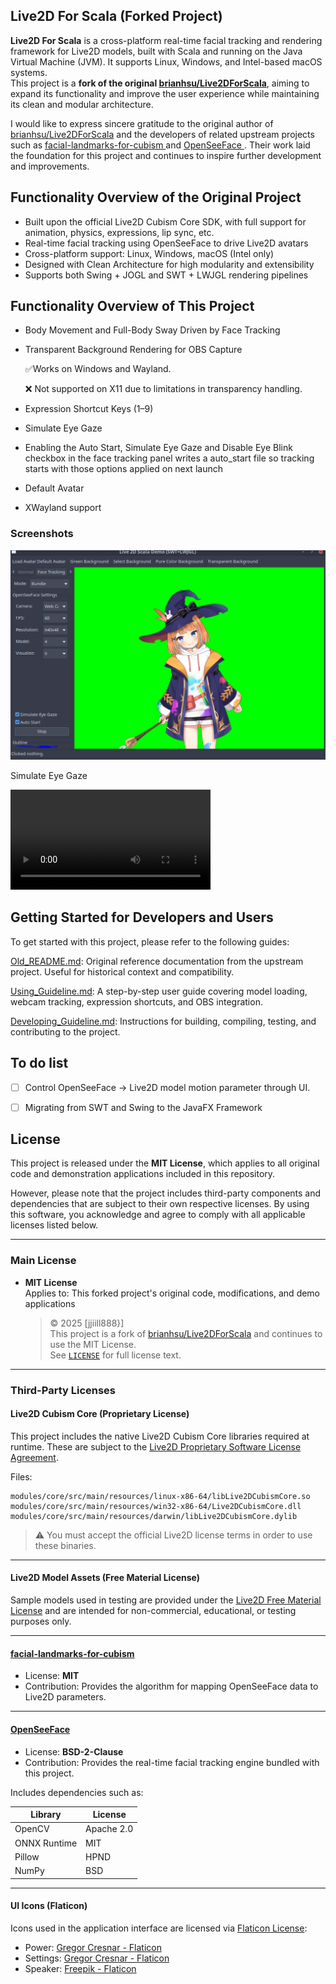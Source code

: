## Live2D For Scala (Forked Project)


**Live2D For Scala** is a cross-platform real-time facial tracking and rendering framework for Live2D models, built with Scala and running on the Java Virtual Machine (JVM). It supports Linux, Windows, and Intel-based macOS systems.  
This project is a **fork of the original [brianhsu/Live2DForScala](https://github.com/brianhsu/Live2DForScala)**, aiming to expand its functionality and improve the user experience while maintaining its clean and modular architecture.

I would like to express sincere gratitude to the original author of [brianhsu/Live2DForScala](https://github.com/brianhsu/Live2DForScala) and the developers of related upstream projects such as [facial-landmarks-for-cubism ](https://github.com/adrianiainlam/facial-landmarks-for-cubism)and [OpenSeeFace ](https://github.com/emilianavt/OpenSeeFace). Their work laid the foundation for this project and continues to inspire further development and improvements.

## Functionality Overview of the Original Project

- Built upon the official Live2D Cubism Core SDK, with full support for animation, physics, expressions, lip sync, etc.
- Real-time facial tracking using OpenSeeFace to drive Live2D avatars
- Cross-platform support: Linux, Windows, macOS (Intel only)
- Designed with Clean Architecture for high modularity and extensibility
- Supports both Swing + JOGL and SWT + LWJGL rendering pipelines

## Functionality Overview of This Project

- Body Movement and Full-Body Sway Driven by Face Tracking
- Transparent Background Rendering for OBS Capture

  ✅Works on Windows and Wayland.
  
  ❌ Not supported on X11 due to limitations in transparency handling.
- Expression Shortcut Keys (1–9)
- Simulate Eye Gaze
- Enabling the Auto Start, Simulate Eye Gaze and Disable Eye Blink checkbox in the face tracking panel writes a auto_start file so tracking starts with those options applied on next launch
- Default Avatar
- XWayland support

###  Screenshots

![Alt Text](doc/images/overview.png)

Simulate Eye Gaze

<video src="https://github.com/user-attachments/assets/0218a09a-a412-48b9-885e-a35aeba2a373" 
width="320" controls></video>

## Getting Started for Developers and Users

To get started with this project, please refer to the following guides:

[Old_README.md](Old_README.md): Original reference documentation from the upstream project. Useful for historical context and compatibility.

[Using_Guideline.md](Using_Guideline.md):
A step-by-step user guide covering model loading, webcam tracking, expression shortcuts, and OBS integration.

[Developing_Guideline.md](Developing_Guideline.md): Instructions for building, compiling, testing, and contributing to the project.

## To do list
  - [ ] Control OpenSeeFace -> Live2D model motion parameter through UI.
  - [ ] Migrating from SWT and Swing to the JavaFX Framework


## License
This project is released under the **MIT License**, which applies to all original code and demonstration applications included in this repository.

However, please note that the project includes third-party components and dependencies that are subject to their own respective licenses. By using this software, you acknowledge and agree to comply with all applicable licenses listed below.

---

###  Main License

- **MIT License**  
  Applies to: This forked project's original code, modifications, and demo applications  
  > © 2025 [jjiill888}]  
  > This project is a fork of [brianhsu/Live2DForScala](https://github.com/brianhsu/Live2DForScala) and continues to use the MIT License.  
  > See [`LICENSE`](LICENSE) for full license text.

---

###  Third-Party Licenses

####  Live2D Cubism Core (Proprietary License)

This project includes the native Live2D Cubism Core libraries required at runtime. These are subject to the [Live2D Proprietary Software License Agreement](https://www.live2d.com/eula/live2d-proprietary-software-license-agreement_en.html).

Files:
```
modules/core/src/main/resources/linux-x86-64/libLive2DCubismCore.so
modules/core/src/main/resources/win32-x86-64/Live2DCubismCore.dll
modules/core/src/main/resources/darwin/libLive2DCubismCore.dylib
```

> ⚠ You must accept the official Live2D license terms in order to use these binaries.

---

####  Live2D Model Assets (Free Material License)

Sample models used in testing are provided under the [Live2D Free Material License](https://www.live2d.com/eula/live2d-free-material-license-agreement_en.html) and are intended for non-commercial, educational, or testing purposes only.

---

####  [facial-landmarks-for-cubism](https://github.com/adrianiainlam/facial-landmarks-for-cubism)

- License: **MIT**
- Contribution: Provides the algorithm for mapping OpenSeeFace data to Live2D parameters.

---

####  [OpenSeeFace](https://github.com/emilianavt/OpenSeeFace)

- License: **BSD-2-Clause**
- Contribution: Provides the real-time facial tracking engine bundled with this project.

Includes dependencies such as:

| Library     | License       |
|-------------|---------------|
| OpenCV      | Apache 2.0    |
| ONNX Runtime| MIT           |
| Pillow      | HPND          |
| NumPy       | BSD           |

---

####  UI Icons (Flaticon)

Icons used in the application interface are licensed via [Flaticon License](https://www.freepikcompany.com/legal#nav-flaticon):

- Power: [Gregor Cresnar - Flaticon](https://www.flaticon.com/free-icons/power)
- Settings: [Gregor Cresnar - Flaticon](https://www.flaticon.com/free-icons/settings)
- Speaker: [Freepik - Flaticon](https://www.flaticon.com/free-icons/speaker)